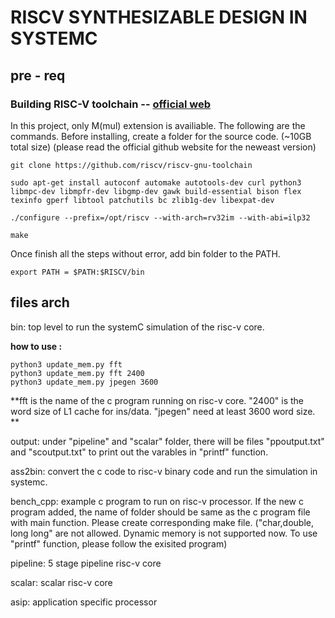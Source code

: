 # RISCV SYNTHESIZABLE DESIGN IN SYSTEMC

## pre - req
### Building RISC-V toolchain -- [official web](https://github.com/riscv-collab/riscv-gnu-toolchain)
In this project, only M(mul) extension is availiable. The following are the commands. Before installing, create a folder for the source code. (~10GB total size)
(please read the official github website for the neweast version)

    git clone https://github.com/riscv/riscv-gnu-toolchain

    sudo apt-get install autoconf automake autotools-dev curl python3 libmpc-dev libmpfr-dev libgmp-dev gawk build-essential bison flex texinfo gperf libtool patchutils bc zlib1g-dev libexpat-dev

    ./configure --prefix=/opt/riscv --with-arch=rv32im --with-abi=ilp32

    make

Once finish all the steps without error, add bin folder to the PATH.

    export PATH = $PATH:$RISCV/bin


## files arch
bin: top level to run the systemC simulation of the risc-v core.

**how to use :**

    python3 update_mem.py fft 
    python3 update_mem.py fft 2400
    python3 update_mem.py jpegen 3600
    
**fft is the name of the c program running on risc-v core. "2400" is the word size of L1 cache for ins/data. "jpegen" need at least 3600 word size. ** 

output: under "pipeline" and "scalar" folder, there will be files "ppoutput.txt" and "scoutput.txt" to print out the varables in "printf" function.


ass2bin:  convert the c code to risc-v binary code and run the simulation in systemc.

bench_cpp: example c program to run on risc-v processor. If the new c program added, the name of folder should be same as the c program file with main function. Please create corresponding make file. ("char,double, long long" are not allowed. Dynamic memory is not supported now. To use "printf" function, please follow the exisited program)

pipeline: 5 stage pipeline risc-v core

scalar: scalar risc-v core

asip: application specific processor
            




